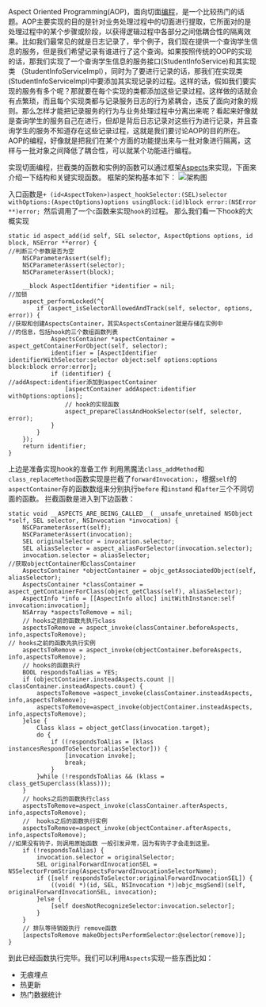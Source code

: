 Aspect Oriented Programming(AOP)，面向切面[编程](https://baike.baidu.com/item/%E7%BC%96%E7%A8%8B)，是一个比较热门的话题。AOP主要实现的目的是针对业务处理过程中的切面进行提取，它所面对的是处理过程中的某个步骤或阶段，以获得逻辑过程中各部分之间低耦合性的隔离效果。比如我们最常见的就是日志记录了，举个例子，我们现在提供一个查询学生信息的服务，但是我们希望记录有谁进行了这个查询。如果按照传统的OOP的实现的话，那我们实现了一个查询学生信息的服务接口(StudentInfoService)和其实现 类 （StudentInfoServiceImpl），同时为了要进行记录的话，那我们在实现类(StudentInfoServiceImpl)中要添加其实现记录的过程。这样的话，假如我们要实现的服务有多个呢？那就要在每个实现的类都添加这些记录过程。这样做的话就会有点繁琐，而且每个实现类都与记录服务日志的行为紧耦合，违反了面向对象的规则。那么怎样才能把记录服务的行为与业务处理过程中分离出来呢？看起来好像就是查询学生的服务自己在进行，但却是背后日志记录对这些行为进行记录，并且查询学生的服务不知道存在这些记录过程，这就是我们要讨论AOP的目的所在。AOP的编程，好像就是把我们在某个方面的功能提出来与一批对象进行隔离，这样与一批对象之间降低了耦合性，可以就某个功能进行编程。


实现切面编程，拦截类的函数和实例的函数可以通过框架[Aspects](https://github.com/steipete/Aspects)来实现，下面来介绍一下结构和关键实现函数。
框架的架构基本如下：
![架构图](https://upload-images.jianshu.io/upload_images/783986-b363d80adce7eef6.png?imageMogr2/auto-orient/strip%7CimageView2/2/w/1240)

入口函数是`+ (id<AspectToken>)aspect_hookSelector:(SEL)selector
                      withOptions:(AspectOptions)options
                       usingBlock:(id)block
                            error:(NSError **)error;
`然后调用了一个`c`函数来实现`hook`的过程。
那么我们看一下hook的大概实现
```
static id aspect_add(id self, SEL selector, AspectOptions options, id block, NSError **error) {
//判断三个参数是否为空
    NSCParameterAssert(self);
    NSCParameterAssert(selector);
    NSCParameterAssert(block);

    __block AspectIdentifier *identifier = nil;
//加锁
    aspect_performLocked(^{
        if (aspect_isSelectorAllowedAndTrack(self, selector, options, error)) {
//获取和创建AspectsContainer，其实AspectsContainer就是存储在实例中
//的信息，包括hook的三个数组函数列表
            AspectsContainer *aspectContainer = aspect_getContainerForObject(self, selector);
            identifier = [AspectIdentifier identifierWithSelector:selector object:self options:options block:block error:error];
            if (identifier) {
//addAspect:identifier添加到aspectContainer
                [aspectContainer addAspect:identifier withOptions:options];
                // hook的实现函数
                aspect_prepareClassAndHookSelector(self, selector, error);
            }
        }
    });
    return identifier;
}
```
上边是准备实现hook的准备工作
利用黑魔法`class_addMethod`和`class_replaceMethod`函数实现是拦截了`forwardInvocation:`，根据`self`的`aspectContainer`存的函数数组来分别执行`before` 和`instand` 和`after`三个不同切面的函数。
拦截函数是进入到下边函数：
```
static void __ASPECTS_ARE_BEING_CALLED__(__unsafe_unretained NSObject *self, SEL selector, NSInvocation *invocation) {
    NSCParameterAssert(self);
    NSCParameterAssert(invocation);
    SEL originalSelector = invocation.selector;
	SEL aliasSelector = aspect_aliasForSelector(invocation.selector);
    invocation.selector = aliasSelector;
//获取objectContainer和classContainer
    AspectsContainer *objectContainer = objc_getAssociatedObject(self, aliasSelector);
    AspectsContainer *classContainer = aspect_getContainerForClass(object_getClass(self), aliasSelector);
    AspectInfo *info = [[AspectInfo alloc] initWithInstance:self invocation:invocation];
    NSArray *aspectsToRemove = nil;
    // hooks之前的函数先执行class 
    aspectsToRemove = aspect_invoke(classContainer.beforeAspects, info,aspectsToRemove);
// hooks之前的函数先执行实例
    aspectsToRemove = aspect_invoke(objectContainer.beforeAspects, info,aspectsToRemove);
    // hooks的函数执行
    BOOL respondsToAlias = YES;
    if (objectContainer.insteadAspects.count || classContainer.insteadAspects.count) {
        aspectsToRemove =aspect_invoke(classContainer.insteadAspects, info,aspectsToRemove);
        aspectsToRemove=aspect_invoke(objectContainer.insteadAspects, info,aspectsToRemove);
    }else {
        Class klass = object_getClass(invocation.target);
        do {
            if ((respondsToAlias = [klass instancesRespondToSelector:aliasSelector])) {
                [invocation invoke];
                break;
            }
        }while (!respondsToAlias && (klass = class_getSuperclass(klass)));
    }
    // hooks之后的函数执行class
    aspectsToRemove=aspect_invoke(classContainer.afterAspects, info,aspectsToRemove);
    //  hooks之后的函数执行实例
    aspectsToRemove=aspect_invoke(objectContainer.afterAspects, info,aspectsToRemove);
//如果没有钩子，则调用原始函数 一般引发异常，因为有钩子才会走到这里。
    if (!respondsToAlias) {
        invocation.selector = originalSelector;
        SEL originalForwardInvocationSEL = NSSelectorFromString(AspectsForwardInvocationSelectorName);
        if ([self respondsToSelector:originalForwardInvocationSEL]) {
            ((void( *)(id, SEL, NSInvocation *))objc_msgSend)(self, originalForwardInvocationSEL, invocation);
        }else {
            [self doesNotRecognizeSelector:invocation.selector];
        }
    }
    // 排队等待销毁执行 remove函数
    [aspectsToRemove makeObjectsPerformSelector:@selector(remove)];
}
```
到此已经函数执行完毕。我们可以利用`Aspects`实现一些东西比如：
- 无痕埋点
- 热更新
- 热门数据统计

